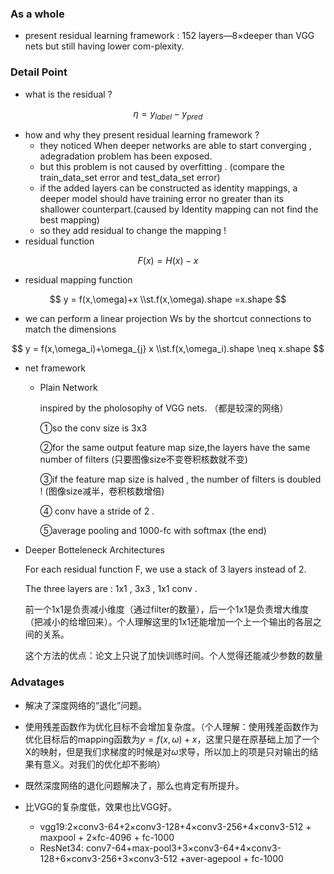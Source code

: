 ### As a whole

* present  residual learning framework : 152 layers—8×deeper than VGG nets but still having lower com-plexity.

### Detail Point

* what is the residual ? 

$$
\eta=y_{label} - y_{pred}
$$

* how and why they present residual learning framework ?
  * they noticed When deeper networks are able to start converging , adegradation problem has been exposed.
  * but this problem is not caused by overfitting . (compare the train_data_set error and test_data_set error)
  * if the added layers can be constructed as identity mappings, a deeper model should have training error no greater than its shallower counterpart.(caused by Identity mapping can not find the best mapping)
  * so they add residual to change the mapping !
* residual function

$$
F(x) = H(x)-x
$$

* residual mapping function 

$$
y = f(x,\omega)+x \\st.f(x,\omega).shape =x.shape
$$

* we can perform a linear projection Ws by the shortcut connections to match the dimensions

$$
y = f(x,\omega_i)+\omega_{j} x \\st.f(x,\omega_i).shape \neq x.shape
$$

* net framework 

  * Plain Network

    inspired by the pholosophy of VGG nets. （都是较深的网络）

    ①so the conv size is 3x3

    ②for the same output feature map size,the layers have the same number of filters (只要图像size不变卷积核数就不变)

    ③if the feature map size is halved , the number of filters is doubled ! (图像size减半，卷积核数增倍)

    ④ conv have a stride of 2 .

    ⑤average pooling and 1000-fc with softmax (the end)

* Deeper Botteleneck Architectures

  For each residual function F, we use a stack of 3 layers instead of 2.

  The three layers are : 1x1 ,  3x3  ,  1x1  conv .

  前一个1x1是负责减小维度（通过filter的数量），后一个1x1是负责增大维度（把减小的给增回来）。个人理解这里的1x1还能增加一个上一个输出的各层之间的关系。

  这个方法的优点：论文上只说了加快训练时间。个人觉得还能减少参数的数量

### Advatages

* 解决了深度网络的“退化”问题。


* 使用残差函数作为优化目标不会增加复杂度。（个人理解：使用残差函数作为优化目标后的mapping函数为$y=f(x,\omega)+x$，这里只是在原基础上加了一个X的映射，但是我们求梯度的时候是对$\omega$求导，所以加上的项是只对输出的结果有意义。对我们的优化却不影响）
* 既然深度网络的退化问题解决了，那么也肯定有所提升。
* 比VGG的复杂度低，效果也比VGG好。
  * vgg19:2$\times$conv3-64+2$\times$conv3-128+4$\times$conv3-256+4$\times$conv3-512 + maxpool + 2$\times$fc-4096 + fc-1000 
  * ResNet34: conv7-64+max-pool3+3$\times$conv3-64+4$\times$conv3-128+6$\times$conv3-256+3$\times$conv3-512 +aver-agepool + fc-1000



